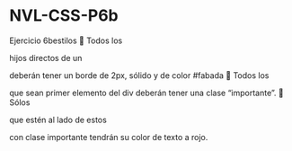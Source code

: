 # NVL-CSS-P6b
Ejercicio 6bestilos
	Todos los <p> hijos directos de un <div> deberán tener un borde de 2px, sólido y de color #fabada
	Todos los <p> que sean primer elemento del div deberán tener una clase “importante”.
	Sólos <p> que estén al lado de estos <p> con clase importante tendrán su color de texto a rojo.
